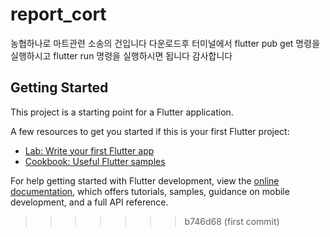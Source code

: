 # report_cort
농협하나로 마트관련 소송의 건입니다
다운로드후 터미널에서 flutter pub get 명령을 실행하시고 flutter run 명령을 실행하시면 됩니다 감사합니다

## Getting Started

This project is a starting point for a Flutter application.

A few resources to get you started if this is your first Flutter project:

- [Lab: Write your first Flutter app](https://docs.flutter.dev/get-started/codelab)
- [Cookbook: Useful Flutter samples](https://docs.flutter.dev/cookbook)

For help getting started with Flutter development, view the
[online documentation](https://docs.flutter.dev/), which offers tutorials,
samples, guidance on mobile development, and a full API reference.
>>>>>>> b746d68 (first commit)
